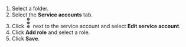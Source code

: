 1. Select a folder.
1. Select the **Service accounts** tab.
1. Click ![image](../_assets/dots.svg) next to the service account and select **Edit service account**.
1. Click **Add role** and select a role.
1. Click **Save**.

